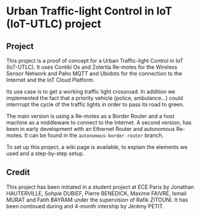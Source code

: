 # Urban Traffic-light Control in IoT (IoT-UTLC) project

## Project

This project is a proof of concept for a Urban Traffic-light Control in IoT (IoT-UTLC). It uses Contiki Os and Zolertia Re-motes for the Wireless Sensor Network and Paho MQTT and Ubidots for the connection to the Internet and the IoT Cloud Platform.

Its use case is to get a working traffic light crossroad. In addition we implemented the fact that a priority vehicle (police, ambulance...) could interrrupt the cycle of the traffic lights in order to pass its road to green.

The main version is using a Re-motes as a Border Router and a host machine as a middleware to connect to the Internet.
A second version, has been in early development with an Ethernet Router and autonomous Re-motes. It can be found in the `autonomous-border-router` branch.

To set up this project, a wiki page is available, to explain the elements we used and a step-by-step setup.

## Credit

This project has been initiated in a student project at ECE Paris by Jonathan HAUTERVILLE, Sohpie DUBIEF, Pierre BENEDICK, Maxime FAIVRE, Ismail MURAT and Fatih BAYRAM under the supervision of Rafik ZITOUNI. 
It has been continued during and 4-month intership by Jérémy PETIT.